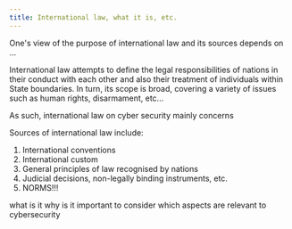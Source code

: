 ```yaml
---
title: International law, what it is, etc.
---
```

One's view of the purpose of international law and its sources depends on ...

International law attempts to define the legal responsibilities of nations in their conduct with each other and also their treatment of individuals within State boundaries. In turn, its scope is broad, covering a variety of issues such as human rights, disarmament, etc...

As such, international law on cyber security mainly concerns 




Sources of international law include:

1. International conventions
2. International custom
3. General principles of law recognised by nations
4. Judicial decisions, non-legally binding instruments, etc.
5. NORMS!!! 

what is it 
why is it important to consider
which aspects are relevant to cybersecurity 